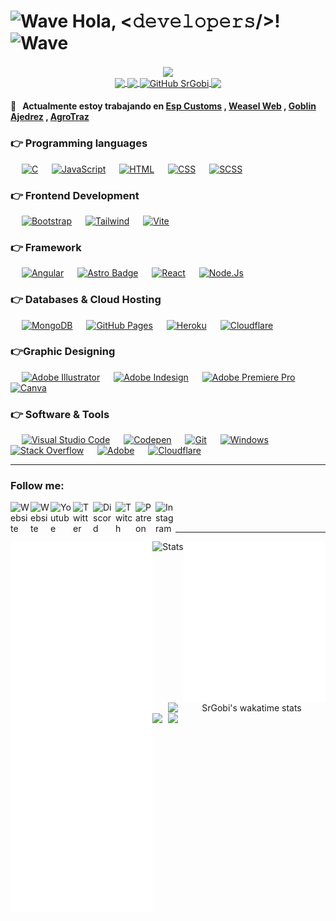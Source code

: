 # <img src="https://mwcorvettes.com/wp-content/uploads/2019/03/savethewave-300x252.gif" width="46" height="39" alt="Wave"> Hola, <𝚍𝚎𝚟𝚎𝚕𝚘𝚙𝚎𝚛𝚜/>! <img src="https://mars-images.imgix.net/ezgif.com-gif-maker%20(1).gif?auto=compress&w=600&fit=max" width="46" height="39" alt="Wave"><br>
<p align="center"> 
  <img align="center" src="https://i.imgur.com/PLLdAVH.png">
  <br />
  <a href="https://youtube.com/c/SrGobi">
    <img align="center" src="https://img.shields.io/youtube/channel/views/UC-ZByejytI9qMtYVMeD22hw?style=social">
  <a/>
  <a href="https://twitter.com/SrgobiY">
    <img align="center" src="https://img.shields.io/twitter/follow/srgobiy?style=social">
  <a/>
  <a href="https://github.com/SrGobi/">
    <img align="center" alt="GitHub SrGobi" src="https://img.shields.io/github/followers/SrGobi?label=follow&style=social">
  <a/>
  <a href="https://github.com/SrGobi/">
    <img align="center" src="https://komarev.com/ghpvc/?username=SrGobi&color=blue">
  <a/>
</p>

#### 💼 &nbsp; Actualmente estoy trabajando en [Esp Customs](https://espcustoms.xyz/) , [Weasel Web](https://weaselweb.es/) , [Goblin Ajedrez](https://goblinajedrez.com/) , [AgroTraz](https://landingagrotraz.weaselweb.es/)
### 👉 Programming languages

<p align="left"> 
  &emsp; 
  <a href="https://www.cprogramming.com/" target="_blank"><img alt="C" src="https://img.shields.io/badge/TypeScript-%232370ED.svg?logo=typescript&logoColor=white"></a>
  &emsp;
  <a href="https://developer.mozilla.org/en-US/docs/Web/JavaScript" target="_blank"> <img alt="JavaScript" src="https://img.shields.io/badge/JavaScript-%23F7DF1E.svg?logo=javascript&logoColor=black"></a>
  &emsp; 
  <a href="https://www.w3.org/html/" target="_blank"> <img alt="HTML" src="https://img.shields.io/badge/HTML5-%23E34F26.svg?logo=html5&logoColor=white"></a>   
  &emsp;
  <a href="https://www.w3schools.com/css/" target="_blank"><img alt="CSS" src="https://img.shields.io/badge/CSS-%231572B6.svg?logo=css3&logoColor=white"></a>
  &emsp;
  <a href="https://www.w3schools.com/sass/" target="_blank"><img alt="SCSS" src="https://img.shields.io/badge/Sass-CC6699?logo=sass&logoColor=white"></a> 
</p>

### 👉 Frontend Development

<p align="left">
  &emsp;
  <a href="https://getbootstrap.com" target="_blank"> <img alt="Bootstrap" src="https://img.shields.io/badge/Bootstrap-6c2cf0.svg?style=flat&logo=bootstrap&logoColor=white"/></a>
  &emsp;
  <a href="https://tailwindui.com/" target="_blank"> <img alt="Tailwind" src="https://img.shields.io/badge/Tailwind_CSS-38B2AC.svg?style=flat&logo=tailwind-css&logoColor=white"/></a>
  &emsp;
  <a href="https://vitejs.dev/" target="_blank"> <img alt="Vite" src="https://img.shields.io/badge/Vite-B73BFE.svg?style=flat&logo=vite&logoColor=FFD62E"/></a>
</p>

### 👉 Framework

<p align="left">
  &emsp;
  <a href="https://www.angular.io/"><img alt="Angular" src="https://img.shields.io/badge/Angular-E90464?logo=angular&logoColor=white"></a>
  &emsp;
   <a href="https://astro.build"><img alt="Astro Badge" src="https://img.shields.io/badge/Astro-0C1222?logo=astro&logoColor=white"></a>
  &emsp;
  <a href="https://react.com"><img alt="React" src="https://img.shields.io/badge/React-20232A?logo=react&logoColor=61DAFB"></a>
  &emsp;
  <a href="https://nodejs.org"><img alt="Node.Js" src="https://img.shields.io/badge/Node.js-43853D?logo=node.js&logoColor=white"></a>
</p>
 
### 👉 Databases & Cloud Hosting

<p align="left">
  &emsp;
  <a href="https://www.mysql.com/"><img alt="MongoDB" src="https://img.shields.io/badge/-MongoDB-13aa52?style=flat&logo=mongodb&logoColor=white"></a>
  &emsp;
  <a href="https://www.github.com"><img alt="GitHub Pages" src="https://img.shields.io/badge/GitHub Pages-%23327FC7.svg?style=flat&llogo=github&logoColor=white"></a>
  &emsp;
  <a href="https://www.heroku.com/"><img alt="Heroku" src="https://img.shields.io/badge/Heroku-%23430098.svg?logo=heroku&logoColor=white"></a>
  &emsp;
  <a href="#"><img alt="Cloudflare" src="https://img.shields.io/badge/Cloudflare R2-ff6633.svg?logo=cloudflare&logoColor=white"></a>
  &emsp;
</p>
 
### 👉Graphic Designing

<p align="left">
  &emsp;
   <a href="https://www.adobe.com/in/products/illustrator.html" target="_blank"> <img alt="Adobe Illustrator" src="https://img.shields.io/badge/Adobe Illustrator-%23FF9A00.svg?style=flat&logo=adobeillustrator&logoColor=white"/></a> 
  &emsp;
  <a href="https://www.adobe.com/in/products/photoshop.html" target="_blank"> <img alt="Adobe Indesign" src="https://img.shields.io/badge/Adobe Photoshop-%2300f.svg?style=flat&logo=adobephotoshop&logoColor=white"/></a> 
  &emsp;
  <a href="https://www.adobe.com/in/products/premiere.html" target="_blank"> <img alt="Adobe Premiere Pro" src="https://img.shields.io/badge/Adobe Premiere Pro-%23430098.svg?style=flat&logo=adobepremierepro&logoColor=white"/></a>
  &emsp;
  <a href="#"><img alt="Canva" src="https://img.shields.io/badge/Canva-%2300C4CC.svg?style=flat&logo=Canva&logoColor=white"/></a>
 </p>
 
 ### 👉 Software & Tools
 
<p>
  &emsp;
  <a href="#"><img alt="Visual Studio Code" src="https://img.shields.io/badge/Visual Studio Code-0078d7.svg?logo=vs-code&logoColor=white"></a>
  &emsp;
  <a href="#"><img alt="Codepen" src="https://img.shields.io/badge/Codepen-000000.svg?logo=codepen&logoColor=white"></a>
  &emsp;
  <a href="#"><img alt="Git" src="https://img.shields.io/badge/Git-%23F05033.svg?logo=git&logoColor=white"></a>
  &emsp;
  <a href="#"><img alt="Windows" src="https://img.shields.io/badge/Windows-0078d7?logo=windows&logoColor=white"></a>
  &emsp;
  <a href="#"><img alt="Stack Overflow" src="https://img.shields.io/badge/Stack Overflow-FE7A16?logo=stack-overflow&logoColor=white"></a>
  &emsp;
  <a href="#"><img alt="Adobe" src="https://img.shields.io/badge/Adobe-%23FF0000.svg?logo=adobe&logoColor=white"></a>
  &emsp;
  <a href="#"><img alt="Cloudflare" src="https://img.shields.io/badge/Cloudflare-ff6633.svg?logo=cloudflare&logoColor=white"></a>
  &emsp;
</p>

[bot]: https://espcustoms.xyz
[website]: https://srgobi.com
[youtube]: https://youtube.com/c/SrGobi
[twitter]: https://twitter.com/SrgobiY
[discord]: https://discord.gg/cqrN3Eg
[twitch]: https://www.twitch.tv/srgobiy
[patreon]: https://www.patreon.com/espcustoms
[instagram]: https://www.instagram.com/srgobi_oficial/
<hr />

### Follow me:

[<img align="left" alt="Website" width="32px" src="https://api.iconify.design/noto-v1:robot.svg?&height=32" />][bot]
[<img align="left" alt="Website" width="32px" src="https://api.iconify.design/emojione:globe-showing-europe-africa.svg?&height=32" />][website]
[<img align="left" alt="Youtube" width="36px" src="https://api.iconify.design/logos:youtube-icon.svg?&height=36" />][youtube]
[<img align="left" alt="Twitter" width="32px" src="https://api.iconify.design/logos:twitter.svg?&height=32" />][twitter]
[<img align="left" alt="Discord" width="36px" src="https://api.iconify.design/logos:discord-icon.svg?&height=36" />][discord]
[<img align="left" alt="Twitch" width="32px" src="https://api.iconify.design/logos:twitch.svg?&height=32" />][twitch]
[<img align="left" alt="Patreon" width="32px" src="https://api.iconify.design/logos:patreon.svg?&height=32" />][patreon]
[<img align="left" alt="Instagram" width="32px" src="https://raw.githubusercontent.com/rahuldkjain/github-profile-readme-generator/master/src/images/icons/Social/instagram.svg" />][instagram]

<br />
<br />
<hr />

<p align="center">
  <img alt="Stats" src="https://github-readme-stats.vercel.app/api?username=SrGobi&count_private=true&show_icons=true&locale=es&include_all_commits=true&title_color=246bce&text_color=ffffff&bg_color=0d1117&hide_border=true&hide_title=false" />
  <a href="[https://github.com/SrGobi/](https://espcustoms.xyz)">
    <img align="left" width="45%" src="https://github.com/SrGobi/SrGobi/blob/main/metrics-left.svg">
  </a>
  <a href="[https://github.com/SrGobi/](https://espcustoms.xyz)">
    <img align="right" width="45%" src="https://github.com/SrGobi/SrGobi/blob/main/metrics-right.svg">
  </a>
</p>

<br />
<br />

<p align="center">
  <a href="https://srgobi.com/">
    <img align="right" width="50%" alt="SrGobi's wakatime stats" src="https://github-readme-stats.vercel.app/api/wakatime?username=srgobi&layout=compact&show_icons=true&locale=es&title_color=246bce&text_color=ffffff&bg_color=0d1117&include_all_commits=true&hide_border=true&hide_title=false" />
  </a>
  <a href="https://discord.com/users/360881334647914506">
    <img align="right" width="50%" src="https://lanyard.cnrad.dev/api/360881334647914506?hideDiscrim=false&hideStatus=false&hideTimestamp=false">
  </a>
  <img align="left" src="http://invidget.switchblade.xyz/cqrN3Eg?language=es">     
</p>
